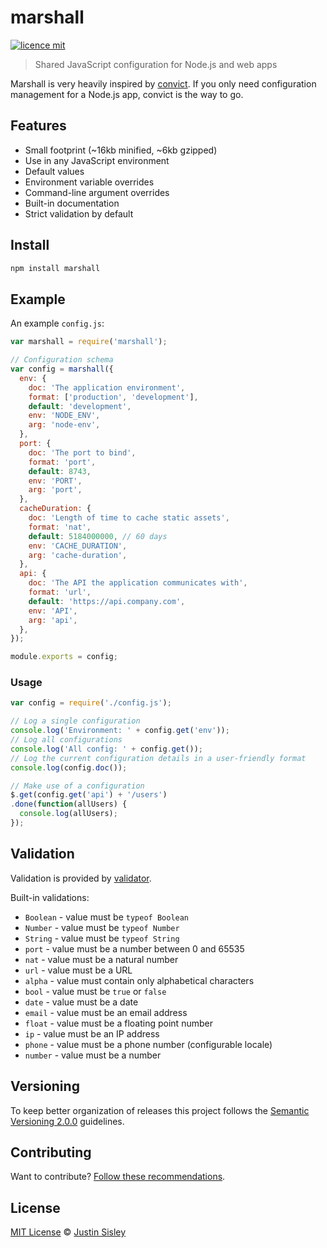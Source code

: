 # marshall

[![licence mit](https://img.shields.io/badge/licence-MIT-blue.svg)](https://github.com/justinsisley/marshall/blob/master/LICENSE.md)

> Shared JavaScript configuration for Node.js and web apps

Marshall is very heavily inspired by [convict](https://www.npmjs.com/package/convict). If you only need configuration management for a Node.js app, convict is the way to go.

## Features

- Small footprint (~16kb minified, ~6kb gzipped)
- Use in any JavaScript environment
- Default values
- Environment variable overrides
- Command-line argument overrides
- Built-in documentation
- Strict validation by default

## Install

```bash
npm install marshall
```

## Example

An example `config.js`:

```javascript
var marshall = require('marshall');

// Configuration schema
var config = marshall({
  env: {
    doc: 'The application environment',
    format: ['production', 'development'],
    default: 'development',
    env: 'NODE_ENV',
    arg: 'node-env',
  },
  port: {
    doc: 'The port to bind',
    format: 'port',
    default: 8743,
    env: 'PORT',
    arg: 'port',
  },
  cacheDuration: {
    doc: 'Length of time to cache static assets',
    format: 'nat',
    default: 5184000000, // 60 days
    env: 'CACHE_DURATION',
    arg: 'cache-duration',
  },
  api: {
    doc: 'The API the application communicates with',
    format: 'url',
    default: 'https://api.company.com',
    env: 'API',
    arg: 'api',
  },
});

module.exports = config;
```

### Usage

```javascript
var config = require('./config.js');

// Log a single configuration
console.log('Environment: ' + config.get('env'));
// Log all configurations
console.log('All config: ' + config.get());
// Log the current configuration details in a user-friendly format
console.log(config.doc());

// Make use of a configuration
$.get(config.get('api') + '/users')
.done(function(allUsers) {
  console.log(allUsers);
});
```

## Validation

Validation is provided by [validator](https://github.com/chriso/validator.js).

Built-in validations:

- `Boolean` - value must be `typeof Boolean`
- `Number` - value must be `typeof Number`
- `String` - value must be `typeof String`
- `port` - value must be a number between 0 and 65535
- `nat` - value must be a natural number
- `url` - value must be a URL
- `alpha` - value must contain only alphabetical characters
- `bool` - value must be `true` or `false`
- `date` - value must be a date
- `email` - value must be an email address
- `float` - value must be a floating point number
- `ip` -  value must be an IP address
- `phone` - value must be a phone number (configurable locale)
- `number` - value must be a number

## Versioning

To keep better organization of releases this project follows the [Semantic Versioning 2.0.0](http://semver.org/) guidelines.

## Contributing
Want to contribute? [Follow these recommendations](https://github.com/justinsisley/marshall/blob/master/CONTRIBUTING.md).

## License
[MIT License](https://github.com/justinsisley/marshall/blob/master/LICENSE.md) © [Justin Sisley](http://justinsisley.com/)
